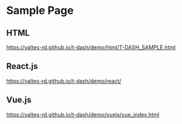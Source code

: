 # Sample Page

## HTML
https://valtes-rd.github.io/t-dash/demo/html/T-DASH_SAMPLE.html

## React.js
https://valtes-rd.github.io/t-dash/demo/react/

## Vue.js
https://valtes-rd.github.io/t-dash/demo/vuejs/vue_index.html

